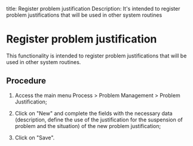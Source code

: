 title: Register problem justification
Description: It's intended to register problem justifications that will be used in other system routines
# Register problem justification

This functionality is intended to register problem justifications that will be used in other system routines.

Procedure
------------

1.  Access the main menu Process \>
    Problem Management \> Problem Justification;

2.  Click on "New" and complete the fields with the necessary data
    (description, define the use of the justification for the suspension of
    problem and the situation) of the new problem justification;

3.  Click on "Save".

<!-- !!! tip "About"

    <b>Product/Version:</b> CITSmart | 9.00 &nbsp;&nbsp;
    <b>Updated:</b>01/30/2019 – Larissa Lourenço
